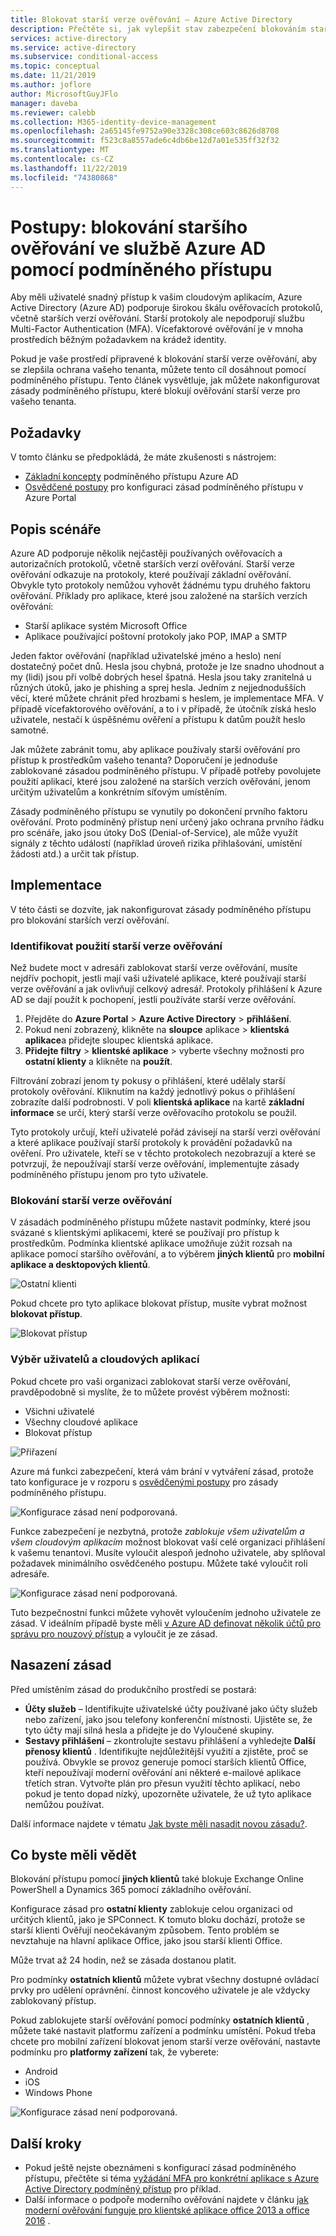 ```yaml
---
title: Blokovat starší verze ověřování – Azure Active Directory
description: Přečtěte si, jak vylepšit stav zabezpečení blokováním staršího ověřování pomocí podmíněného přístupu Azure AD.
services: active-directory
ms.service: active-directory
ms.subservice: conditional-access
ms.topic: conceptual
ms.date: 11/21/2019
ms.author: joflore
author: MicrosoftGuyJFlo
manager: daveba
ms.reviewer: calebb
ms.collection: M365-identity-device-management
ms.openlocfilehash: 2a65145fe9752a90e3328c308ce603c8626d8708
ms.sourcegitcommit: f523c8a8557ade6c4db6be12d7a01e535ff32f32
ms.translationtype: MT
ms.contentlocale: cs-CZ
ms.lasthandoff: 11/22/2019
ms.locfileid: "74380868"
---
```

# <a name="how-to-block-legacy-authentication-to-azure-ad-with-conditional-access"></a>Postupy: blokování staršího ověřování ve službě Azure AD pomocí podmíněného přístupu   

Aby měli uživatelé snadný přístup k vašim cloudovým aplikacím, Azure Active Directory (Azure AD) podporuje širokou škálu ověřovacích protokolů, včetně starších verzí ověřování. Starší protokoly ale nepodporují službu Multi-Factor Authentication (MFA). Vícefaktorové ověřování je v mnoha prostředích běžným požadavkem na krádež identity. 

Pokud je vaše prostředí připravené k blokování starší verze ověřování, aby se zlepšila ochrana vašeho tenanta, můžete tento cíl dosáhnout pomocí podmíněného přístupu. Tento článek vysvětluje, jak můžete nakonfigurovat zásady podmíněného přístupu, které blokují ověřování starší verze pro vašeho tenanta.

## <a name="prerequisites"></a>Požadavky

V tomto článku se předpokládá, že máte zkušenosti s nástrojem: 

- [Základní koncepty](overview.md) podmíněného přístupu Azure AD 
- [Osvědčené postupy](best-practices.md) pro konfiguraci zásad podmíněného přístupu v Azure Portal

## <a name="scenario-description"></a>Popis scénáře

Azure AD podporuje několik nejčastěji používaných ověřovacích a autorizačních protokolů, včetně starších verzí ověřování. Starší verze ověřování odkazuje na protokoly, které používají základní ověřování. Obvykle tyto protokoly nemůžou vyhovět žádnému typu druhého faktoru ověřování. Příklady pro aplikace, které jsou založené na starších verzích ověřování:

- Starší aplikace systém Microsoft Office
- Aplikace používající poštovní protokoly jako POP, IMAP a SMTP

Jeden faktor ověřování (například uživatelské jméno a heslo) není dostatečný počet dnů. Hesla jsou chybná, protože je lze snadno uhodnout a my (lidi) jsou při volbě dobrých hesel špatná. Hesla jsou taky zranitelná u různých útoků, jako je phishing a sprej hesla. Jedním z nejjednodušších věcí, které můžete chránit před hrozbami s heslem, je implementace MFA. V případě vícefaktorového ověřování, a to i v případě, že útočník získá heslo uživatele, nestačí k úspěšnému ověření a přístupu k datům použít heslo samotné.

Jak můžete zabránit tomu, aby aplikace používaly starší ověřování pro přístup k prostředkům vašeho tenanta? Doporučení je jednoduše zablokované zásadou podmíněného přístupu. V případě potřeby povolujete použití aplikací, které jsou založené na starších verzích ověřování, jenom určitým uživatelům a konkrétním síťovým umístěním.

Zásady podmíněného přístupu se vynutily po dokončení prvního faktoru ověřování. Proto podmíněný přístup není určený jako ochrana prvního řádku pro scénáře, jako jsou útoky DoS (Denial-of-Service), ale může využít signály z těchto událostí (například úroveň rizika přihlašování, umístění žádosti atd.) a určit tak přístup.

## <a name="implementation"></a>Implementace

V této části se dozvíte, jak nakonfigurovat zásady podmíněného přístupu pro blokování starších verzí ověřování. 

### <a name="identify-legacy-authentication-use"></a>Identifikovat použití starší verze ověřování

Než budete moct v adresáři zablokovat starší verze ověřování, musíte nejdřív pochopit, jestli mají vaši uživatelé aplikace, které používají starší verze ověřování a jak ovlivňují celkový adresář. Protokoly přihlášení k Azure AD se dají použít k pochopení, jestli používáte starší verze ověřování.

1. Přejděte do **Azure Portal** > **Azure Active Directory** > **přihlášení**.
1. Pokud není zobrazený, klikněte na **sloupce** aplikace > **klientská aplikace**a přidejte sloupec klientská aplikace.
1. **Přidejte filtry** > **klientské aplikace** > vyberte všechny možnosti pro **ostatní klienty** a klikněte na **použít**.

Filtrování zobrazí jenom ty pokusy o přihlášení, které udělaly starší protokoly ověřování. Kliknutím na každý jednotlivý pokus o přihlášení zobrazíte další podrobnosti. V poli **klientská aplikace** na kartě **základní informace** se určí, který starší verze ověřovacího protokolu se použil.

Tyto protokoly určují, kteří uživatelé pořád závisejí na starší verzi ověřování a které aplikace používají starší protokoly k provádění požadavků na ověření. Pro uživatele, kteří se v těchto protokolech nezobrazují a které se potvrzují, že nepoužívají starší verze ověřování, implementujte zásady podmíněného přístupu jenom pro tyto uživatele.

### <a name="block-legacy-authentication"></a>Blokování starší verze ověřování 

V zásadách podmíněného přístupu můžete nastavit podmínky, které jsou svázané s klientskými aplikacemi, které se používají pro přístup k prostředkům. Podmínka klientské aplikace umožňuje zúžit rozsah na aplikace pomocí staršího ověřování, a to výběrem **jiných klientů** pro **mobilní aplikace a desktopových klientů**.

![Ostatní klienti](./media/block-legacy-authentication/01.png)

Pokud chcete pro tyto aplikace blokovat přístup, musíte vybrat možnost **blokovat přístup**.

![Blokovat přístup](./media/block-legacy-authentication/02.png)

### <a name="select-users-and-cloud-apps"></a>Výběr uživatelů a cloudových aplikací

Pokud chcete pro vaši organizaci zablokovat starší verze ověřování, pravděpodobně si myslíte, že to můžete provést výběrem možnosti:

- Všichni uživatelé
- Všechny cloudové aplikace
- Blokovat přístup

![Přiřazení](./media/block-legacy-authentication/03.png)

Azure má funkci zabezpečení, která vám brání v vytváření zásad, protože tato konfigurace je v rozporu s [osvědčenými postupy](best-practices.md) pro zásady podmíněného přístupu.
 
![Konfigurace zásad není podporovaná.](./media/block-legacy-authentication/04.png)

Funkce zabezpečení je nezbytná, protože *zablokuje všem uživatelům a všem cloudovým aplikacím* možnost blokovat vaší celé organizaci přihlášení k vašemu tenantovi. Musíte vyloučit alespoň jednoho uživatele, aby splňoval požadavek minimálního osvědčeného postupu. Můžete také vyloučit roli adresáře.

![Konfigurace zásad není podporovaná.](./media/block-legacy-authentication/05.png)

Tuto bezpečnostní funkci můžete vyhovět vyloučením jednoho uživatele ze zásad. V ideálním případě byste měli [v Azure AD definovat několik účtů pro správu pro nouzový přístup](../users-groups-roles/directory-emergency-access.md) a vyloučit je ze zásad.

## <a name="policy-deployment"></a>Nasazení zásad

Před umístěním zásad do produkčního prostředí se postará:
 
- **Účty služeb** – Identifikujte uživatelské účty používané jako účty služeb nebo zařízení, jako jsou telefony konferenční místnosti. Ujistěte se, že tyto účty mají silná hesla a přidejte je do Vyloučené skupiny.
- **Sestavy přihlášení** – zkontrolujte sestavu přihlášení a vyhledejte **Další přenosy klientů** . Identifikujte nejdůležitější využití a zjistěte, proč se používá. Obvykle se provoz generuje pomocí starších klientů Office, kteří nepoužívají moderní ověřování ani některé e-mailové aplikace třetích stran. Vytvořte plán pro přesun využití těchto aplikací, nebo pokud je tento dopad nízký, upozorněte uživatele, že už tyto aplikace nemůžou používat.
 
Další informace najdete v tématu [Jak byste měli nasadit novou zásadu?](best-practices.md#how-should-you-deploy-a-new-policy).

## <a name="what-you-should-know"></a>Co byste měli vědět

Blokování přístupu pomocí **jiných klientů** také blokuje Exchange Online PowerShell a Dynamics 365 pomocí základního ověřování.

Konfigurace zásad pro **ostatní klienty** zablokuje celou organizaci od určitých klientů, jako je SPConnect. K tomuto bloku dochází, protože se starší klienti Ověřují neočekávaným způsobem. Tento problém se nevztahuje na hlavní aplikace Office, jako jsou starší klienti Office.

Může trvat až 24 hodin, než se zásada dostanou platit.

Pro podmínky **ostatních klientů** můžete vybrat všechny dostupné ovládací prvky pro udělení oprávnění. činnost koncového uživatele je ale vždycky zablokovaný přístup.

Pokud zablokujete starší ověřování pomocí podmínky **ostatních klientů** , můžete také nastavit platformu zařízení a podmínku umístění. Pokud třeba chcete pro mobilní zařízení blokovat jenom starší verze ověřování, nastavte podmínku pro **platformy zařízení** tak, že vyberete:

- Android
- iOS
- Windows Phone

![Konfigurace zásad není podporovaná.](./media/block-legacy-authentication/06.png)

## <a name="next-steps"></a>Další kroky

- Pokud ještě nejste obeznámeni s konfigurací zásad podmíněného přístupu, přečtěte si téma [vyžádání MFA pro konkrétní aplikace s Azure Active Directory podmíněný přístup](app-based-mfa.md) pro příklad.
- Další informace o podpoře moderního ověřování najdete v článku [jak moderní ověřování funguje pro klientské aplikace office 2013 a office 2016](https://docs.microsoft.com/office365/enterprise/modern-auth-for-office-2013-and-2016) . 
